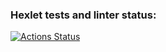 ### Hexlet tests and linter status:
[![Actions Status](https://github.com/SpottyBlotty/frontend-project-44/workflows/hexlet-check/badge.svg)](https://github.com/SpottyBlotty/frontend-project-44/actions)